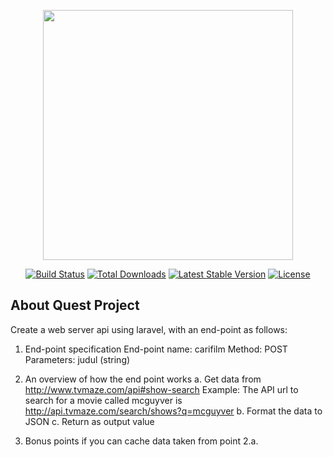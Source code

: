 <p align="center"><a href="https://laravel.com" target="_blank"><img src="https://raw.githubusercontent.com/laravel/art/master/logo-lockup/5%20SVG/2%20CMYK/1%20Full%20Color/laravel-logolockup-cmyk-red.svg" width="400"></a></p>

<p align="center">
<a href="https://travis-ci.org/laravel/framework"><img src="https://travis-ci.org/laravel/framework.svg" alt="Build Status"></a>
<a href="https://packagist.org/packages/laravel/framework"><img src="https://poser.pugx.org/laravel/framework/d/total.svg" alt="Total Downloads"></a>
<a href="https://packagist.org/packages/laravel/framework"><img src="https://poser.pugx.org/laravel/framework/v/stable.svg" alt="Latest Stable Version"></a>
<a href="https://packagist.org/packages/laravel/framework"><img src="https://poser.pugx.org/laravel/framework/license.svg" alt="License"></a>
</p>

## About Quest Project
Create a web server api using laravel, with an end-point as follows:

1. End-point specification
End-point name: carifilm
Method: POST
Parameters: judul (string)

2. An overview of how the end point works
a. Get data from http://www.tvmaze.com/api#show-search
Example: The API url to search for a movie called mcguyver is http://api.tvmaze.com/search/shows?q=mcguyver
b. Format the data to JSON
c. Return as output value

3. Bonus points if you can cache data taken from point 2.a.

